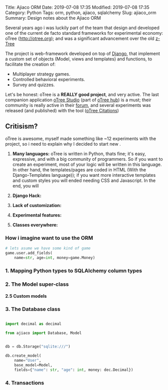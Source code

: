 Title: Ajiaco ORM
Date: 2019-07-08 17:35
Modified: 2019-07-08 17:35
Category: Python
Tags: orm, python, ajiaco, sqlalchemy
Slug: ajiaco_orm
Summary: Design notes about the Ajiaco ORM

Several years ago i was luckily part of the team that design and developed
one of the current de facto standard frameworks for experimental economy:
oTree (http://otree.org); and was a significant
advancement over the old [z-Tree](https://www.ztree.uzh.ch/en.html)

The project is web-framework developed on top of [Django](https://www.djangoproject.com/), that
implement a custom set of objects (Model, views and templates) and functions, to facilitate
the creation of:

- Multiplayer strategy games.
- Controlled behavioral experiments.
- Survey and quizzes.

Let's be honest: oTree is a **REALLY good project**, and very active. The last
companion application [oTree Studio](https://otree.readthedocs.io/en/latest/tutorial/part0_studio.html#tutorial-studio)  (part of [oTree hub](https://www.otreehub.co)) is a must;
their community is really active in their [forum](https://groups.google.com/forum/#!forum/otree), and several experiments was released (and published) with the tool ([oTree Citations](https://scholar.google.com/scholar?cites=5704587714172176698&as_sdt=2005&sciodt=0,5&hl=es))

## Critisism?

oTree is awesome, myself made something like ~12 experiments with the project, so i need to explain
why I decided to start new .

1. **Many languages:** oTree is written in Python, thats fine; it's easy, expressive, and with a big community of programmers. So if you want to create an experiment, most of your logic will be written in this language. In other hand, the templates/pages are coded in HTML (With the Django-Templates language)); if you want more interactive templates and custom styles you will ended needing CSS and Javascript. In the end, you will

2. **Django Hack:**

3. **Lack of customization:**

4. **Experimental features:**

5. **Classes everywhere:**



### How i imagine want to use the ORM

```python
# lets asume we have some kind of game
game.user.add_fields(
    name=str, age=int, money=game.Money)

```

### 1. Mapping Python types to SQLAlchemy column types


### 2. The Model super-class


#### 2.5 Custom models


### 3. The Database class

```python

import decimal as decimal

from ajiaco import Database, Model


db = db.Storage("sqlite:///")

db.create_model(
    name="User",
    base_model=Model,
    fields={"name": str, "age": int, money: dec.Decimal})
```

### 4. Transactions
